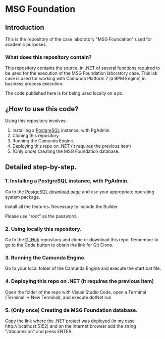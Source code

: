 # MSG Foundation 

## Introduction

This is the repository of the case laboratory "MSG Foundation" used for academic purposes. 

### What does this repository contain? 

This repository contains the source, in .NET of several functions required to be used for the execution of the MSG Foundation laboratory case. This lab case is used for working with Camunda Platform 7 (a BPM Engine) in business process execution.  

The code published here is for being used locally on a pc. 

## ¿How to use this code? 

Using this repository involves: 

1. Installing a [PostgreSQL](https://www.postgresql.org/) instance, with PgAdmin. 
2. Cloning this repository. 
3. Running the Camunda Engine. 
4. Deploying this repo on .NET (it requires the previous item)
5. (Only once) Creating the MSG Foundation database. 

## Detailed step-by-step. 

### 1. Installing a [PostgreSQL](https://www.postgresql.org/) instance, with PgAdmin. 

Go to the [PostgeSQL download page](https://www.enterprisedb.com/downloads/postgres-postgresql-downloads) and use your appropriate operating system package. 

Install all the features. Necessary to include the Builder. 

Please use "root" as the password. 

### 2. Using locally this repository.

Go to the [GitHub](https://github.com/RogerRoldan/MsgFoundation-Camunda-with-.Net-) repository and clone or download this repo. Remember to go to the Code button to obtain the link for Git Clone.  

### 3. Running the Camunda Engine. 

Go to your local folder of the Camunda Engine and execute the start.bat file. 

### 4. Deploying this repo on .NET (it requires the previous item)

Open the folder of the repo with Visual Studio Code, open a Terminal (Terminal -> New Terminal), and execute dotNet run 

### 5. (Only once) Creating de MSG Foundation database. 

Copy the link where the .NET project was deployed (in my case http://localhost:5152) and on the internet browser add the string "/dbconexion" and press ENTER. 
